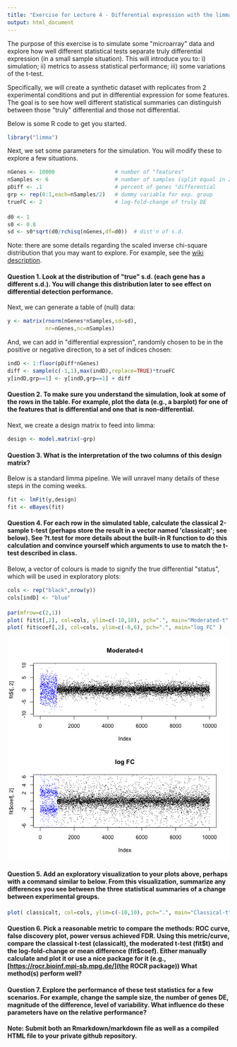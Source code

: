 ```yaml
---
title: "Exercise for Lecture 4 - Differential expression with the limma package"
output: html_document
---
```


The purpose of this exercise is to simulate some "microarray" data and explore how well different statistical tests separate truly differential expression (in a small sample situation).  This will introduce you to: i) simulation; ii) metrics to assess statistical performance; iii) some variations of the t-test.

Specifically, we will create a synthetic dataset with replicates from 2 experimental conditions and put in differential expression for some features. The goal is to see how well different statistical summaries can distinguish between those "truly" differential and those not differential.

Below is some R code to get you started.


```r
library("limma")
```

Next, we set some parameters for the simulation.  You will modify these to explore a few situations.


```r
nGenes <- 10000                   # number of "features"
nSamples <- 6                     # number of samples (split equal in 2 groups)
pDiff <- .1                       # percent of genes "differential 
grp <- rep(0:1,each=nSamples/2)   # dummy variable for exp. group
trueFC <- 2                       # log-fold-change of truly DE

d0 <- 1
s0 <- 0.8
sd <- s0*sqrt(d0/rchisq(nGenes,df=d0))  # dist'n of s.d.
```

Note: there are some details regarding the scaled inverse chi-square distribution that you may want to explore.  For example, see the [wiki description](http://en.wikipedia.org/wiki/Scaled_inverse_chi-square_distribution). 

#### Question 1. Look at the distribution of "true" s.d. (each gene has a different s.d.).  You will change this distribution later to see effect on differential detection performance.


Next, we can generate a table of (null) data:


```r
y <- matrix(rnorm(nGenes*nSamples,sd=sd),
            nr=nGenes,nc=nSamples)
```

And, we can add in "differential expression", randomly chosen to be in the positive or negative direction, to a set of indices chosen:


```r
indD <- 1:floor(pDiff*nGenes)
diff <- sample(c(-1,1),max(indD),replace=TRUE)*trueFC
y[indD,grp==1] <- y[indD,grp==1] + diff
```

#### Question 2. To make sure you understand the simulation, look at some of the rows in the table.  For example, plot the data (e.g., a barplot) for one of the features that is differential and one that is non-differential.

Next, we create a design matrix to feed into limma:


```r
design <- model.matrix(~grp)
```

#### Question 3. What is the interpretation of the two columns of this design matrix?

Below is a standard limma pipeline.  We will unravel many details of these steps in the coming weeks.


```r
fit <- lmFit(y,design)
fit <- eBayes(fit)
```

#### Question 4. For each row in the simulated table, calculate the classical 2-sample t-test (perhaps store the result in a vector named 'classicalt'; see below).  See ?t.test for more details about the built-in R function to do this calculation and convince yourself which arguments to use to match the t-test described in class.


Below, a vector of colours is made to signify the true differential "status", which will be used in exploratory plots:


```r
cols <- rep("black",nrow(y))
cols[indD] <- "blue"

par(mfrow=c(2,1))
plot( fit$t[,2], col=cols, ylim=c(-10,10), pch=".", main="Moderated-t" )
plot( fit$coef[,2], col=cols, ylim=c(-6,6), pch=".", main="log FC" )
```

![plot of chunk unnamed-chunk-7](figure/unnamed-chunk-7-1.png) 


#### Question 5. Add an exploratory visualization to your plots above, perhaps with a command similar to below.  From this visualization, summarize any differences you see between the three statistical summaries of a change between experimental groups.


```r
plot( classicalt, col=cols, ylim=c(-10,10), pch=".", main="Classical-t" )
```


#### Question 6. Pick a reasonable metric to compare the methods: ROC curve, false discovery plot, power versus achieved FDR.  Using this metric/curve, compare the classical t-test (classicalt), the moderated t-test (fit\$t) and the log-fold-change or mean difference (fit\$coef).  Either manually calculate and plot it or use a nice package for it (e.g., [https://rocr.bioinf.mpi-sb.mpg.de/](the ROCR package))  What method(s) perform well?



#### Question 7.  Explore the performance of these test statistics for a few scenarios.  For example, change the sample size, the number of genes DE, magnitude of the difference, level of variability.  What influence do these parameters have on the relative performance? 


#### Note: Submit both an Rmarkdown/markdown file as well as a compiled HTML file to your private github repository.
